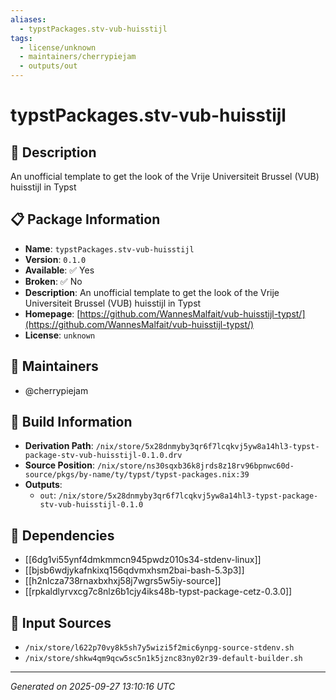 ```yaml
---
aliases:
  - typstPackages.stv-vub-huisstijl
tags:
  - license/unknown
  - maintainers/cherrypiejam
  - outputs/out
---
```


# typstPackages.stv-vub-huisstijl

## 📝 Description

An unofficial template to get the look of the Vrije Universiteit Brussel (VUB) huisstijl in Typst

## 📋 Package Information

- **Name**: `typstPackages.stv-vub-huisstijl`
- **Version**: `0.1.0`
- **Available**: ✅ Yes
- **Broken**: ✅ No
- **Description**: An unofficial template to get the look of the Vrije Universiteit Brussel (VUB) huisstijl in Typst
- **Homepage**: [https://github.com/WannesMalfait/vub-huisstijl-typst/](https://github.com/WannesMalfait/vub-huisstijl-typst/)
- **License**: `unknown`
## 👥 Maintainers

- @cherrypiejam


## 🔧 Build Information

- **Derivation Path**: `/nix/store/5x28dnmyby3qr6f7lcqkvj5yw8a14hl3-typst-package-stv-vub-huisstijl-0.1.0.drv`
- **Source Position**: `/nix/store/ns30sqxb36k8jrds8z18rv96bpnwc60d-source/pkgs/by-name/ty/typst/typst-packages.nix:39`
- **Outputs**:
  - `out`:  `/nix/store/5x28dnmyby3qr6f7lcqkvj5yw8a14hl3-typst-package-stv-vub-huisstijl-0.1.0`

## 🔗 Dependencies

- [[6dg1vi55ynf4dmkmmcn945pwdz010s34-stdenv-linux]]
- [[bjsb6wdjykafnkixq156qdvmxhsm2bai-bash-5.3p3]]
- [[h2nlcza738rnaxbxhxj58j7wgrs5w5iy-source]]
- [[rpkaldlyrvxcg7c8nlz6b1cjy4iks48b-typst-package-cetz-0.3.0]]

## 📁 Input Sources

- `/nix/store/l622p70vy8k5sh7y5wizi5f2mic6ynpg-source-stdenv.sh`
- `/nix/store/shkw4qm9qcw5sc5n1k5jznc83ny02r39-default-builder.sh`

---
*Generated on 2025-09-27 13:10:16 UTC*
